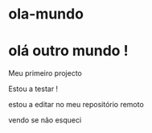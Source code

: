 # ola-mundo
# olá outro mundo !
Meu primeiro projecto 

Estou a testar !

estou a editar no meu repositório remoto 

vendo se não esqueci
